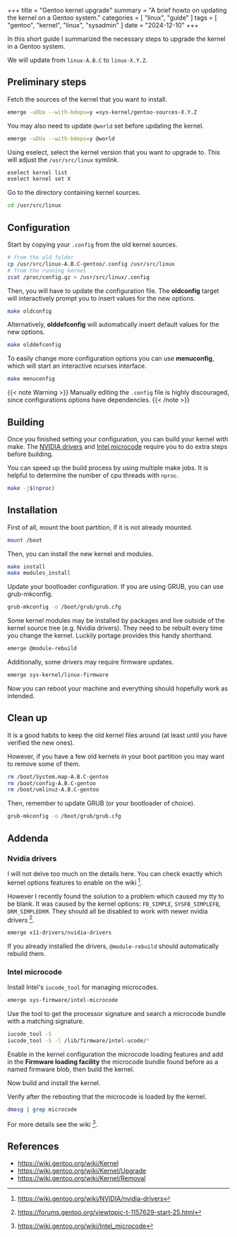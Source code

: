 +++
title = "Gentoo kernel upgrade"
summary = "A brief howto on updating the kernel on a Gentoo system."
categories = [ "linux", "guide" ]
tags = [ "gentoo", "kernel", "linux", "sysadmin" ]
date = "2024-12-10"
+++

In this short guide I summarized the necessary steps to upgrade the
kernel in a Gentoo system.

We will update from `linux-A.B.C` to `linux-X.Y.Z`.

## Preliminary steps

Fetch the sources of the kernel that you want to install.

```sh {class="cmd-root"}
emerge -uDUa --with-bdeps=y =sys-kernel/gentoo-sources-X.Y.Z
```
You may also need to update `@world` set before updating the kernel.

```sh {class="cmd-root"}
emerge -uDUa --with-bdeps=y @world
```

Using eselect, select the kernel version that you want to upgrade to.
This will adjust the `/usr/src/linux` symlink.

```sh {class="cmd-root"}
eselect kernel list
eselect kernel set X
```

Go to the directory containing kernel sources.

```sh {class="cmd-root"}
cd /usr/src/linux
```

## Configuration

Start by copying your `.config` from the old kernel sources.

```sh {class="cmd-root"}
# from the old folder
cp /usr/src/linux-A.B.C-gentoo/.config /usr/src/linux
# from the running kernel
zcat /proc/config.gz > /usr/src/linux/.config
```

Then, you will have to update the configuration file.
The **oldconfig** target will interactively prompt you to insert values for the new options.

```sh {class="cmd-root"}
make oldconfig
```

Alternatively, **olddefconfig** will automatically insert default values for the new options.

```sh {class="cmd-root"}
make olddefconfig
```

To easily change more configuration options you can use **menuconfig**, which will start an interactive ncurses interface.

```sh {class="cmd-root"}
make menuconfig
```

{{< note Warning >}}
Manually editing the `.config` file is highly discouraged,
since configurations options have dependencies.
{{< /note >}}

## Building

Once you finished setting your configuration, you can build your kernel with make.
The [NVIDIA drivers](#nvidia-drivers) and [Intel microcode](#intel-microcode) require you
to do extra steps before building.

You can speed up the build process by using multiple make jobs.
It is helpful to determine the number of cpu threads with `nproc`.

```sh {class="cmd-root"}
make -j$(nproc)
```

## Installation

First of all, mount the boot partition, if it is not already mounted.

```sh {class="cmd-root"}
mount /boot
```

Then, you can install the new kernel and modules.

```sh {class="cmd-root"}
make install
make modules_install
```

Update your bootloader configuration. If you are using GRUB, you can use grub-mkconfig.

```sh {class="cmd-root"}
grub-mkconfig -o /boot/grub/grub.cfg
```

Some kernel modules may be installed by packages and live outside of the kernel source tree (e.g. Nvidia drivers).
They need to be rebuilt every time you change the kernel.
Luckily portage provides this handy shorthand.

```sh {class="cmd-root"}
emerge @module-rebuild
```

Additionally, some drivers may require firmware updates.

```sh {class="cmd-root"}
emerge sys-kernel/linux-firmware
```

Now you can reboot your machine and everything should hopefully work as intended.

## Clean up

It is a good habits to keep the old kernel files around (at least until you have verified the new ones).

However, if you have a few old kernels in your boot partition you may want to remove some of them.

```sh {class="cmd-root"}
rm /boot/System.map-A.B.C-gentoo
rm /boot/config-A.B.C-gentoo
rm /boot/vmlinuz-A.B.C-gentoo
```

Then, remember to update GRUB (or your bootloader of choice).

```sh {class="cmd-root"}
grub-mkconfig -o /boot/grub/grub.cfg
```

## Addenda

### Nvidia drivers

I will not delve too much on the details here.
You can check exactly which kernel options features to enable on the wiki [^nvidia].

However I recently found the solution to a problem which caused my tty to be blank.
It was caused by the kernel options: `FB_SIMPLE`, `SYSFB_SIMPLEFB`, `DRM_SIMPLEDRM`.
They should all be disabled to work with newer nvidia drivers [^fb-nvidia].

```sh {class="cmd-root"}
emerge x11-drivers/nvidia-drivers
```

If you already installed the drivers, `@module-rebuild` should automatically rebuild them.

### Intel microcode

Install Intel's `iucode_tool` for managing microcodes.

```sh {class="cmd-root"}
emerge sys-firmware/intel-microcode
```

Use the tool to get the processor signature and search a microcode bundle with
a matching signature.

```sh {class="cmd-root"}
iucode_tool -S
iucode_tool -S -l /lib/firmware/intel-ucode/*
```

Enable in the kernel configuration the microcode loading features and add in
the **Firmware loading facility** the microcode bundle found before as a named
firmware blob, then build the kernel.

Now build and install the kernel.

Verify after the rebooting that the microcode is loaded by the kernel.

```sh {class="cmd-root"}
dmesg | grep microcode
```

For more details see the wiki [^intel].

## References

- https://wiki.gentoo.org/wiki/Kernel
- https://wiki.gentoo.org/wiki/Kernel/Upgrade
- https://wiki.gentoo.org/wiki/Kernel/Removal

[^nvidia]: https://wiki.gentoo.org/wiki/NVIDIA/nvidia-drivers
[^fb-nvidia]: https://forums.gentoo.org/viewtopic-t-1157629-start-25.html
[^intel]: https://wiki.gentoo.org/wiki/Intel_microcode
